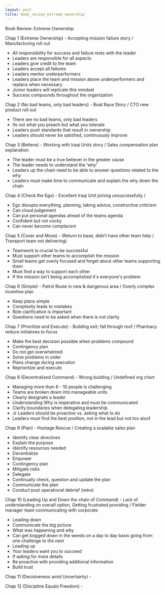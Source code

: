 ```yaml
---
layout: post
title: book_review_extreme_ownership
---
```


Book Review: Extreme Ownership

Chap 1 (Extreme Ownership) - Accepting mission failure story / Manufacturing roll out
* All responsibility for success and failure rests with the leader
* Leaders are responsible for all aspects
* Leaders give credit to the team
* Leaders accept all failures
* Leaders mentor underperformers
* Leaders place the team and mission above underperformers and replace when necessary
* Junior leaders will replicate this mindset
* Success compounds throughout the organization

Chap 2 (No bad teams, only bad leaders) - Boat Race Story / CTO new product roll out
* There are no bad teams, only bad leaders
* Its not what you preach but what you tolerate
* Leaders push standards that result in ownership
* Leaders should never be satisfied, continuously improve

Chap 3 (Believe) - Working with Iraqi Units story / Sales compensation plan explanation
* The leader must be a true believer in the greater cause
* The leader needs to understand the ‘why’
* Leaders up the chain need to be able to answer questions related to the why
* Leaders must make time to communicate and explain the why down the chain

Chap 4 (Check the Ego)  -  Excellent Iraqi Unit joining unsuccessfully /
* Ego disrupts everything, planning, taking advice, constructive criticism
* Can cloud judgement
* Can put personal agendas ahead of the teams agenda
* Confident but not cocky
* Can never become complacent

Chap 5 (Cover and Move) - (Return to base, didn’t have other team help / Transport team not delivering)
* Teamwork is crucial to be successful
* Must support other teams to accomplish the mission
* Small teams get overly focused and forget about other teams supporting them
* Must find a way to support each other
* If the mission isn’t being accomplished it's everyone's problem


Chap 6 (Simple) -   Patrol Route in new & dangerous area / Overly complex incentive plan
* Keep plans simple
* Complexity leads to mistakes
* Role clarification is important
* Questions need to be asked when there is not clarity

Chap 7 (Prioritize and Execute) - Building exit; fall through roof / Pharmacy reduce initiatives to focus
* Make the best decision possible when problems compound
* Contingency plan
* Do not get overwhelmed
* Solve problems in order
* Plans change during execution
* Reprioritize and execute

Chap 8 (Decentralized Command) - Wrong building / Undefined org chart
* Managing more than 6 - 10 people is challenging
* Teams are broken down into manageable units
* Clearly designate a leader
* Understanding Why is imperative and must be communicated
* Clarify boundaries when delegating leadership
* Jr Leaders should be proactive vs. asking what to do
* Leaders must find the best position, not in the lead but not too aloof

Chap 9 (Plan) - Hostage Rescue / Creating a scalable sales plan
* Identify clear directives
* Explain the purpose
* Identify resources needed
* Decentralize
* Empower
* Contingency plan
* Mitigate risks
* Delegate
* Continually check, question and update the plan
* Communicate the plan
* Conduct post operational debrief (retro)

Chap 10 (Leading Up and Down the chain of Command) - Lack of understanding on overall option, Getting frustrated providing / Fielder manager team communicating with corporate
* Leading down
* Communicate the big picture
* What was happening and why
* Can get bogged down in the weeds on a day to day basis going from one challenge to the next
* Leading up
* Your leaders want you to succeed
* If asking for more details
* Be proactive with providing additional information
* Build trust

Chap 11 (Decisiveness amid Uncertainty) -

Chap 12 (Discipline Equals Freedom) -  
